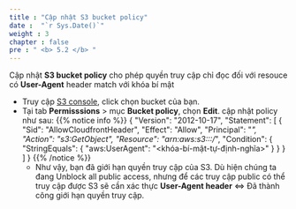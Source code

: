 ```yaml
---
title : "Cập nhật S3 bucket policy"
date :  "`r Sys.Date()`" 
weight : 3 
chapter : false
pre : " <b> 5.2 </b> "
---
```


Cập nhật **S3 bucket policy** cho phép quyền truy cập chỉ đọc đối với resouce có **User-Agent** header match với khóa bí mật
  - Truy cập [S3 console](https://s3.console.aws.amazon.com/s3/home), click chọn bucket của bạn.
  - Tại tab **Permisssions** > mục **Bucket policy**, chọn **Edit**. cập nhật policy như sau:
    {{% notice info %}}
    {
      "Version": "2012-10-17",
      "Statement": [
        {
          "Sid": "AllowCloudfrontHeader",
          "Effect": "Allow",
          "Principal": "*",
          "Action": "s3:GetObject",
          "Resource": "arn:aws:s3:::<S3-Bucket-Name>/*",
          "Condition": {
            "StringEquals": {
              "aws:UserAgent": "<khóa-bí-mật-tự-định-nghĩa>"
            }
          }
        }
      ]
    }
    {{% /notice %}}
    - Như vậy, bạn đã giới hạn quyền truy cập của S3. Dù hiện chúng ta đang Unblock all public access, nhưng để các truy cập public có thể truy cập được S3 sẽ cần xác thực **User-Agent header** <=> Đã thành công giới hạn quyền truy cập.